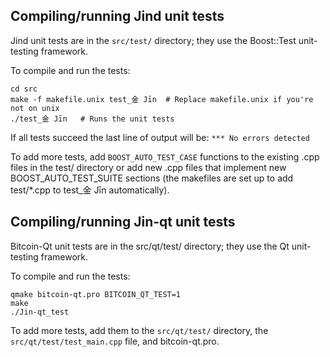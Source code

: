 Compiling/running Jind unit tests
------------------------------------

Jind unit tests are in the `src/test/` directory; they
use the Boost::Test unit-testing framework.

To compile and run the tests:

	cd src
	make -f makefile.unix test_金 Jīn  # Replace makefile.unix if you're not on unix
	./test_金 Jīn   # Runs the unit tests

If all tests succeed the last line of output will be:
`*** No errors detected`

To add more tests, add `BOOST_AUTO_TEST_CASE` functions to the existing
.cpp files in the test/ directory or add new .cpp files that
implement new BOOST_AUTO_TEST_SUITE sections (the makefiles are
set up to add test/*.cpp to test_金 Jīn automatically).


Compiling/running Jin-qt unit tests
---------------------------------------

Bitcoin-Qt unit tests are in the src/qt/test/ directory; they
use the Qt unit-testing framework.

To compile and run the tests:

	qmake bitcoin-qt.pro BITCOIN_QT_TEST=1
	make
	./Jin-qt_test

To add more tests, add them to the `src/qt/test/` directory,
the `src/qt/test/test_main.cpp` file, and bitcoin-qt.pro.
